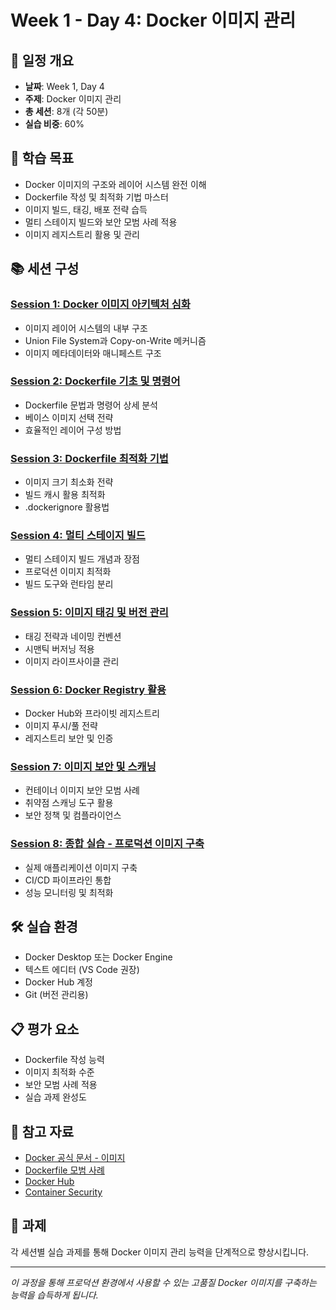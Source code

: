 # Week 1 - Day 4: Docker 이미지 관리

## 📅 일정 개요
- **날짜**: Week 1, Day 4
- **주제**: Docker 이미지 관리
- **총 세션**: 8개 (각 50분)
- **실습 비중**: 60%

## 🎯 학습 목표
- Docker 이미지의 구조와 레이어 시스템 완전 이해
- Dockerfile 작성 및 최적화 기법 마스터
- 이미지 빌드, 태깅, 배포 전략 습득
- 멀티 스테이지 빌드와 보안 모범 사례 적용
- 이미지 레지스트리 활용 및 관리

## 📚 세션 구성

### [Session 1: Docker 이미지 아키텍처 심화](./session_01.md)
- 이미지 레이어 시스템의 내부 구조
- Union File System과 Copy-on-Write 메커니즘
- 이미지 메타데이터와 매니페스트 구조

### [Session 2: Dockerfile 기초 및 명령어](./session_02.md)
- Dockerfile 문법과 명령어 상세 분석
- 베이스 이미지 선택 전략
- 효율적인 레이어 구성 방법

### [Session 3: Dockerfile 최적화 기법](./session_03.md)
- 이미지 크기 최소화 전략
- 빌드 캐시 활용 최적화
- .dockerignore 활용법

### [Session 4: 멀티 스테이지 빌드](./session_04.md)
- 멀티 스테이지 빌드 개념과 장점
- 프로덕션 이미지 최적화
- 빌드 도구와 런타임 분리

### [Session 5: 이미지 태깅 및 버전 관리](./session_05.md)
- 태깅 전략과 네이밍 컨벤션
- 시맨틱 버저닝 적용
- 이미지 라이프사이클 관리

### [Session 6: Docker Registry 활용](./session_06.md)
- Docker Hub와 프라이빗 레지스트리
- 이미지 푸시/풀 전략
- 레지스트리 보안 및 인증

### [Session 7: 이미지 보안 및 스캐닝](./session_07.md)
- 컨테이너 이미지 보안 모범 사례
- 취약점 스캐닝 도구 활용
- 보안 정책 및 컴플라이언스

### [Session 8: 종합 실습 - 프로덕션 이미지 구축](./session_08.md)
- 실제 애플리케이션 이미지 구축
- CI/CD 파이프라인 통합
- 성능 모니터링 및 최적화

## 🛠 실습 환경
- Docker Desktop 또는 Docker Engine
- 텍스트 에디터 (VS Code 권장)
- Docker Hub 계정
- Git (버전 관리용)

## 📋 평가 요소
- Dockerfile 작성 능력
- 이미지 최적화 수준
- 보안 모범 사례 적용
- 실습 과제 완성도

## 🔗 참고 자료
- [Docker 공식 문서 - 이미지](https://docs.docker.com/engine/reference/builder/)
- [Dockerfile 모범 사례](https://docs.docker.com/develop/dev-best-practices/)
- [Docker Hub](https://hub.docker.com/)
- [Container Security](https://docs.docker.com/engine/security/)

## 📝 과제
각 세션별 실습 과제를 통해 Docker 이미지 관리 능력을 단계적으로 향상시킵니다.

---
*이 과정을 통해 프로덕션 환경에서 사용할 수 있는 고품질 Docker 이미지를 구축하는 능력을 습득하게 됩니다.*